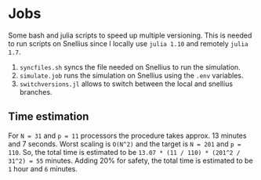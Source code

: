 # Jobs

Some bash and julia scripts to speed up multiple versioning. This is needed to run scripts on Snellius since I locally use `julia 1.10` and remotely `julia 1.7`.

1. `syncfiles.sh` syncs the file needed on Snellius to run the simulation.
2. `simulate.job` runs the simulation on Snellius using the `.env` variables.
3. `switchversions.jl` allows to switch between the local and snellius branches.

## Time estimation

For `N = 31` and `p = 11` processors the procedure takes approx. 13 minutes and 7 seconds. Worst scaling is `O(N^2)` and the target is `N = 201` and `p = 110`. So, the total time is estimated to be `13.07 * (11 / 110) * (201^2 / 31^2) = 55` minutes. Adding 20% for safety, the total time is estimated to be `1` hour and `6` minutes.
